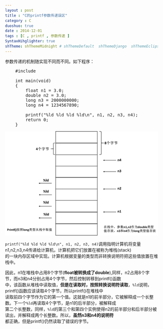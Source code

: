 ```yaml
---
layout : post
title : "C的printf参数传递误区"
category : C
duoshuo: true
date : 2014-12-01
tags : [C , printf , 参数传递 ]
SyntaxHihglighter: true
shTheme: shThemeMidnight # shThemeDefault  shThemeDjango  shThemeEclipse  shThemeEmacs  shThemeFadeToGrey  shThemeMidnight  shThemeRDark
---
```


参数传递的机制随实现不同而不同。如下程序：

<pre class="brush: c; ">
	#include<stdio.h>

	int main(void)
	{
		float n1 = 3.0;
		double n2 = 3.0;
		long n3 = 2000000000;
		long n4 = 1234567890;
	
		printf("%ld %ld %ld %ld\n", n1, n2, n3, n4);
		return 0;
	}
</pre>

<!-- more -->

![参数传递](/res/img/blog/2014/12/01/trans_param.png)

```printf("%ld %ld %ld %ld\n", n1, n2, n3, n4)```调用指明计算机将变量n1,n2,n3,n4传递给计算机，计算机把它们放置在被称为堆栈(stack)  
的一块内存区域中实现。计算机根据变量的类型而非转换说明符把这些值放置在堆栈中。

因此，n1在堆栈中占用8个字节(**float被转换成了double**),同样，n2占用8个字节，而n3和n4分别占用4个字节，然后控制转移到printf()函数  
中，该函数从堆栈中读取值，**但是在读取时，按照转换说明符读取**，```%ld```说明，printf()函数应该读取4个字节，所以printf()在堆栈中  
读取前四个字节作为它的第一个值。这就是n1的前半部分，它被解释成一个长整数。下一个```%ld```再读取4个字节，是n1的后半部分，被解释成  
第二个长整数，同样，```%ld```的第三个和第四个实例使得n2的前半部分和后半部分被读出，并解释成两个长整数。所以，**虽然n3和n4的说明符**  
都正确，但是printf()仍然读取了错误的字节。





